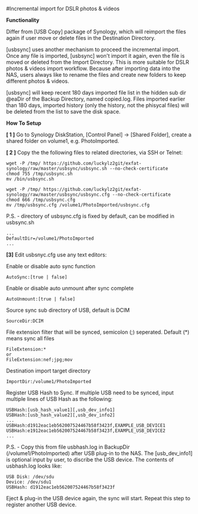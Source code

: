 #Incremental import for DSLR photos & videos

**Functionality**

Differ from [USB Copy] package of Synology, which will reimport the files again if user move or delete files in the Destination Directory.

[usbsync] uses another mechanism to proceed the incremental import. Once any file is imported, [usbsync] won't import it again, even the file is moved or deleted from the Import Directory. This is more suitable for DSLR photos & videos import workflow. Because after importing data into the NAS, users always like to rename the files and create new folders to keep different photos & videos.

[usbsync] will keep recent 180 days imported file list in the hidden sub dir @eaDir of the Backup Directory, named copied.log. Files imported earlier than 180 days, imported history (only the history, not the phisycal files) will be deleted from the list to save the disk space.

**How To Setup**

**[ 1 ]** Go to Synology DiskStation, [Control Panel] -> [Shared Folder], create a shared folder on volume1, e.g. PhotoImported.

**[ 2 ]** Copy the the following files to related directories, via SSH or Telnet:
```
wget -P /tmp/ https://github.com/luckylz2git/exfat-synology/raw/master/usbsync/usbsync.sh --no-check-certificate
chmod 755 /tmp/usbsync.sh
mv /bin/usbsync.sh

wget -P /tmp/ https://github.com/luckylz2git/exfat-synology/raw/master/usbsync/usbsync.cfg --no-check-certificate
chmod 666 /tmp/usbsync.cfg
mv /tmp/usbsync.cfg /volume1/PhotoImported/usbsync.cfg
```
P.S. - directory of usbsync.cfg is fixed by default, can be modified in usbsync.sh
```
...
DefaultDir=/volume1/PhotoImported
...
```

**[3]** Edit usbsnyc.cfg use any text editors:

Enable or disable auto sync function
```
AutoSync:[true | false]
```

Enable or disable auto unmount after sync complete
```
AutoUnmount:[true | false]
```

Source sync sub directory of USB, default is DCIM
```
SourceDir:DCIM
```

File extension filter that will be synced, semicolon (;) seperated. Default (*) means sync all files
```
FileExtension:*
or
FileExtension:nef;jpg;mov
```

Destination import target directory
```
ImportDir:/volume1/PhotoImported
```

Register USB Hash to Sync.
If multiple USB need to be synced, input multiple lines of USB Hash as the following:
```
USBHash:[usb_hash_value1][,usb_dev_info1]
USBHash:[usb_hash_value2][,usb_dev_info2]
...
USBHash:d1912eac1eb562007524467b58f3423f,EXAMPLE_USB_DEVICE1
USBHash:e1912eac1eb562007524467b58f3423f,EXAMPLE_USB_DEVICE2
...
```
P.S. - Copy this from file usbhash.log in BackupDir (/volume1/PhotoImported) after USB plug-in to the NAS. The [usb_dev_info1] is optional input by user, to discribe the USB device. The contents of usbhash.log looks like:
```
USB Disk: /dev/sdu
Device: /dev/sdu1
USBHash: d1912eac1eb562007524467b58f3423f
```
Eject & plug-in the USB device again, the sync will start. Repeat this step to register another USB device.
